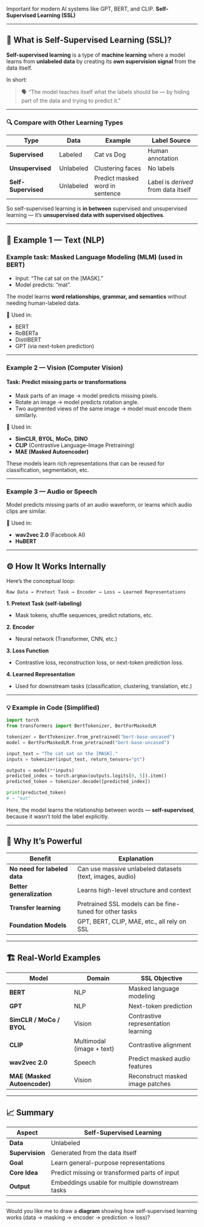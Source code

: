 Important for modern AI systems like GPT, BERT, and CLIP.
**Self-Supervised Learning (SSL)** 

---

## 🧠 What is Self-Supervised Learning (SSL)?

**Self-supervised learning** is a type of **machine learning** where a model learns from **unlabeled data** by creating its **own supervision signal** from the data itself.

In short:

> 🗣️ “The model teaches itself what the labels should be — by hiding part of the data and trying to predict it.”

---

### 🔍 Compare with Other Learning Types

| Type                | Data      | Example                         | Label Source                        |
| ------------------- | --------- | ------------------------------- | ----------------------------------- |
| **Supervised**      | Labeled   | Cat vs Dog                      | Human annotation                    |
| **Unsupervised**    | Unlabeled | Clustering faces                | No labels                           |
| **Self-Supervised** | Unlabeled | Predict masked word in sentence | Label is *derived* from data itself |

So self-supervised learning is **in between** supervised and unsupervised learning — it’s **unsupervised data with supervised objectives**.

---

## 🧩 Example 1 — Text (NLP)

### Example task: **Masked Language Modeling (MLM)** (used in BERT)

* Input: “The cat sat on the [MASK].”
* Model predicts: “mat”.

The model learns **word relationships, grammar, and semantics** without needing human-labeled data.

🧠 Used in:

* BERT
* RoBERTa
* DistilBERT
* GPT (via next-token prediction)

---

### Example 2 — Vision (Computer Vision)

#### Task: Predict missing parts or transformations

* Mask parts of an image → model predicts missing pixels.
* Rotate an image → model predicts rotation angle.
* Two augmented views of the same image → model must encode them similarly.

🧠 Used in:

* **SimCLR**, **BYOL**, **MoCo**, **DINO**
* **CLIP** (Contrastive Language–Image Pretraining)
* **MAE (Masked Autoencoder)**

These models learn rich representations that can be reused for classification, segmentation, etc.

---

### Example 3 — Audio or Speech

Model predicts missing parts of an audio waveform, or learns which audio clips are similar.

🧠 Used in:

* **wav2vec 2.0** (Facebook AI)
* **HuBERT**

---

## ⚙️  How It Works Internally

Here’s the conceptual loop:

```
Raw Data → Pretext Task → Encoder → Loss → Learned Representations
```

**1. Pretext Task (self-labeling)**

* Mask tokens, shuffle sequences, predict rotations, etc.

**2. Encoder**

* Neural network (Transformer, CNN, etc.)

**3. Loss Function**

* Contrastive loss, reconstruction loss, or next-token prediction loss.

**4. Learned Representation**

* Used for downstream tasks (classification, clustering, translation, etc.)

---

### 💡 Example in Code (Simplified)

```python
import torch
from transformers import BertTokenizer, BertForMaskedLM

tokenizer = BertTokenizer.from_pretrained("bert-base-uncased")
model = BertForMaskedLM.from_pretrained("bert-base-uncased")

input_text = "The cat sat on the [MASK]."
inputs = tokenizer(input_text, return_tensors="pt")

outputs = model(**inputs)
predicted_index = torch.argmax(outputs.logits[0, 5]).item()
predicted_token = tokenizer.decode([predicted_index])

print(predicted_token)
# → "mat"
```

Here, the model learns the relationship between words — **self-supervised**, because it wasn’t told the label explicitly.

---

## 🧠 Why It’s Powerful

| Benefit                      | Explanation                                              |
| ---------------------------- | -------------------------------------------------------- |
| **No need for labeled data** | Can use massive unlabeled datasets (text, images, audio) |
| **Better generalization**    | Learns high-level structure and context                  |
| **Transfer learning**        | Pretrained SSL models can be fine-tuned for other tasks  |
| **Foundation Models**        | GPT, BERT, CLIP, MAE, etc., all rely on SSL              |

---

## 🏗️ Real-World Examples

| Model                        | Domain                    | SSL Objective                       |
| ---------------------------- | ------------------------- | ----------------------------------- |
| **BERT**                     | NLP                       | Masked language modeling            |
| **GPT**                      | NLP                       | Next-token prediction               |
| **SimCLR / MoCo / BYOL**     | Vision                    | Contrastive representation learning |
| **CLIP**                     | Multimodal (image + text) | Contrastive alignment               |
| **wav2vec 2.0**              | Speech                    | Predict masked audio features       |
| **MAE (Masked Autoencoder)** | Vision                    | Reconstruct masked image patches    |

---

## 📈 Summary

| Aspect          | Self-Supervised Learning                        |
| --------------- | ----------------------------------------------- |
| **Data**        | Unlabeled                                       |
| **Supervision** | Generated from the data itself                  |
| **Goal**        | Learn general-purpose representations           |
| **Core Idea**   | Predict missing or transformed parts of input   |
| **Output**      | Embeddings usable for multiple downstream tasks |

---

Would you like me to draw a **diagram** showing how self-supervised learning works (data → masking → encoder → prediction → loss)?
